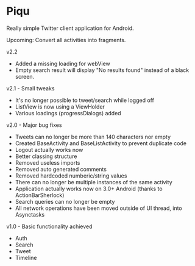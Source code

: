 Piqu
====

Really simple Twitter client application for Android.

Upcoming:
Convert all activities into fragments.

v2.2 
* Added a missing loading for webView
* Empty search result will display "No results found" instead of a black screen.

v2.1 - Small tweaks
* It's no longer possible to tweet/search while logged off
* ListView is now using a ViewHolder
* Various loadings (progressDialogs) added

v2.0 - Major bug fixes
* Tweets can no longer be more than 140 characters nor empty
* Created BaseActivity and BaseListActivity to prevent duplicate code
* Logout actually works now
* Better classing structure
* Removed useless imports
* Removed auto generated comments
* Removed hardcoded numberic/string values
* There can no longer be multiple instances of the same activity
* Application actually works now on 3.0+ Android (thanks to ActionBarSherlock)
* Search queries can no longer be empty
* All network operations have been moved outside of UI thread, into Asynctasks

v1.0 - Basic functionality achieved
* Auth
* Search
* Tweet
* Timeline